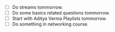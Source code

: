 - [ ] Do streams tommorrow.
- [ ] Do some basics related questions tommorrow.
- [ ] Start with Aditya Verma Playlists tommorrow.
- [ ] Do something in networking course.